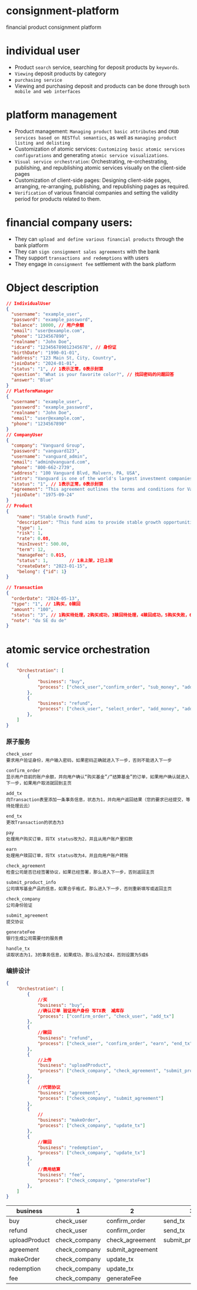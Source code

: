 # consignment-platform
financial product consignment platform

# individual user
- Product `search` service, searching for deposit products by `keywords`.
- `Viewing` deposit products by category
- `purchasing service`
- Viewing and purchasing deposit and products can be done through `both mobile and web interfaces`

# platform management
- Product management: `Managing product basic attributes` and `CRUD services based on RESTful semantics`, as well as `managing product listing and delisting`
- Customization of atomic services: `Customizing basic atomic services configurations` and generating `atomic service visualizations`.
- `Visual service orchestration`: Orchestrating, re-orchestrating, publishing, and republishing atomic services visually on the client-side pages
- Customization of client-side pages: Designing client-side pages, arranging, re-arranging, publishing, and republishing pages as required.
- `Verification` of various financial companies and setting the validity period for products related to them.


# financial company users:
- They can `upload and define various financial products` through the bank platform
- They can `sign consignment sales agreements` with the bank
- They support `transactions and redemptions` with users
- They engage in `consignment fee` settlement with the bank platform

# Object description
```json
// IndividualUser
{
  "username": "example_user",
  "password": "example_password",
  "balance": 10000, // 用户余额
  "email": "user@example.com",
  "phone": "1234567890",
  "realname": "John Doe",
  "idcard": "123456789012345678", // 身份证
  "birthDate": "1990-01-01",
  "address": "123 Main St, City, Country",
  "joinDate": "2024-01-01",
  "status": "1", // 1表示正常，0表示封禁
  "question": "What is your favorite color?", // 找回密码的问题回答
  "answer": "Blue"
}
// PlatformManager
{
  "username": "example_user",
  "password": "example_password",
  "realname": "John Doe",
  "email": "user@example.com",
  "phone": "1234567890"
}
// CompanyUser
{
  "company": "Vanguard Group",
  "password": "vanguard123",
  "username": "vanguard_admin",
  "email": "admin@vanguard.com",
  "phone": "800-662-2739",
  "address": "100 Vanguard Blvd, Malvern, PA, USA",
  "intro": "Vanguard is one of the world's largest investment companies, offering a large selection of low-cost mutual funds, ETFs, advice, and related services.",
  "status": "1", // 1表示正常，0表示封禁
  "agreement": "This agreement outlines the terms and conditions for Vanguard's products to be sold on the platform.",
  "joinDate": "1975-09-24"
}
// Product
{
    "name": "Stable Growth Fund",
    "description": "This fund aims to provide stable growth opportunities through a diversified investment portfolio for long-term returns.",
    "type": 1,
    "risk": 1,
    "rate": 0.08,
    "minInvest": 500.00,
    "term": 12,
    "manageFee": 0.015,
    "status": 1,        // 1未上架，2已上架
    "createDate": "2023-01-15",
    "belong": {"id": 1}
}

// Transaction
{
  "orderDate": "2024-05-13",
  "type": "1", // 1购买，0赎回
  "amount": "100",
  "status": "3", // 1购买待处理，2购买成功，3赎回待处理，4赎回成功，5购买失败，6赎回失败
  "note": "du SE du de"
}
```
# atomic service orchestration
```json
{
    "Orchestration": [
        {
            "business": "buy",
            "process": ["check_user","confirm_order", "sub_money", "add_tx"]
        },
        {
            "business": "refund",
            "process": ["check_user", "select_order", "add_money", "add_tx"]
        },
    ]
}
```

### 原子服务
```
check_user
要求用户验证身份，用户输入密码，如果密码正确就进入下一步，否则不能进入下一步

confirm_order
显示用户目前的账户余额，并向用户确认“购买基金”/“结算基金”的订单，如果用户确认就进入下一步，如果用户取消就回到主页

add_tx
向Transaction表里添加一条事务信息，状态为1，并向用户返回结果（您的要求已经提交，等待处理云云）

end_tx
更改Transaction的状态为3

pay
处理用户购买订单，将TX status改为2，并且从用户账户里扣款

earn
处理用户赎回订单，将TX status改为4，并且向用户账户转账

check_agreement
检查公司是否已经签署协议，如果已经签署，那么进入下一步，否则返回主页

submit_product_info
公司填写基金产品的信息，如果合乎格式，那么进入下一步，否则重新填写或返回主页

check_company
公司身份验证

submit_agreement
提交协议

generateFee
银行生成公司需要付的服务费

handle_tx
读取状态为1，3的事务信息，如果成功，那么设为2或4，否则设置为5或6
```
### 编排设计
```json
{
    "Orchestration": [
        {
            //买
            "business": "buy",  
            //确认订单 验证用户身份 写TX表  减库存
            "process": ["confirm_order", "check_user", "add_tx"]
        },
        {
            //赎回
            "business": "refund",
            "process": ["check_user", "confirm_order", "earn", "end_tx"]
        },
        {
            //上传
            "business": "uploadProduct",
            "process": ["check_company", "check_agreement", "submit_product_info"]
        },
        {   
            //代销协议
            "business": "agreement",
            "process": ["check_company", "submit_agreement"]
        },
        {   
            //
            "business": "makeOrder",
            "process": ["check_company", "update_tx"]
        },
        {   
            //赎回
            "business": "redemption",
            "process": ["check_company", "update_tx"]
        },
        {   
            //费用结算
            "business": "fee",
            "process": ["check_company", "generateFee"]
        },
    ]
}

```
|business|1|2|3|4|5|
| - | - | - | - | - | - |
|buy|check_user|confirm_order|send_tx|||
|refund|check_user|confirm_order|send_tx|earn||
|uploadProduct|check_company|check_agreement|submit_product_info|||
|agreement|check_company|submit_agreement|||||
|makeOrder|check_company|update_tx||||||
|redemption|check_company|update_tx||||||
|fee|check_company|generateFee|||||